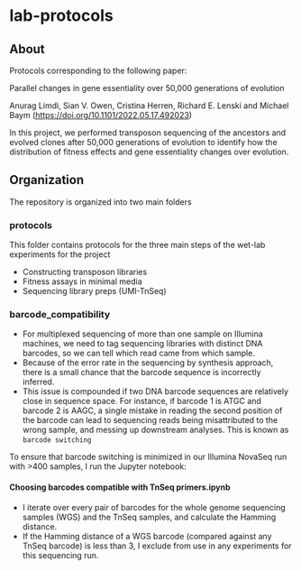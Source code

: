 # lab-protocols

## About 

Protocols corresponding to the following paper:

Parallel changes in gene essentiality over 50,000 generations of evolution

Anurag Limdi, Sian V. Owen, Cristina Herren, Richard E. Lenski and Michael Baym (https://doi.org/10.1101/2022.05.17.492023)

In this project, we performed transposon sequencing of the ancestors and evolved clones after 50,000 generations of evolution to identify how the distribution of fitness effects and gene essentiality changes over evolution.


## Organization

The repository is organized into two main folders

### protocols

This folder contains protocols for the three main steps of the wet-lab experiments for the project

- Constructing transposon libraries
- Fitness assays in minimal media
- Sequencing library preps (UMI-TnSeq)

### barcode_compatibility

- For multiplexed sequencing of more than one sample on Illumina machines, we need to tag sequencing libraries with distinct DNA barcodes, so we can tell which read came from which sample. 
- Because of the error rate in the sequencing by synthesis approach, there is a small chance that the barcode sequence is incorrectly inferred. 
- This issue is compounded if two DNA barcode sequences are relatively close in sequence space. For instance, if barcode 1 is ATGC and barcode 2 is AAGC, a single mistake in reading the second position of the barcode can lead to sequencing reads being misattributed to the wrong sample, and messing up downstream analyses. This is known as `barcode switching`

To ensure that barcode switching is minimized in our Illumina NovaSeq run with >400 samples, I run the Jupyter notebook:

#### Choosing barcodes compatible with TnSeq primers.ipynb

- I iterate over every pair of barcodes for the whole genome sequencing samples (WGS) and the TnSeq samples, and calculate the Hamming distance.
- If the Hamming distance of a WGS barcode (compared against any TnSeq barcode) is less than 3, I exclude from use in any experiments for this sequencing run.